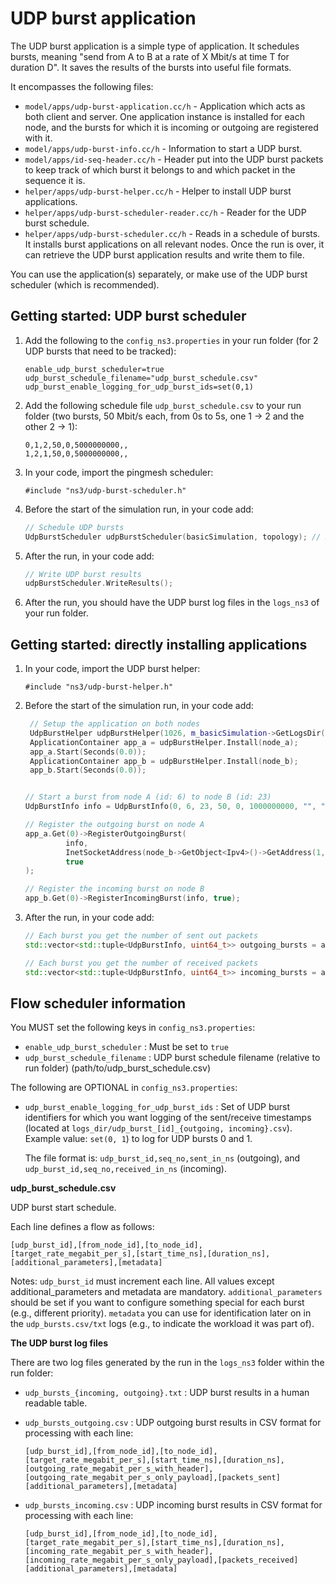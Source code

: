# UDP burst application

The UDP burst application is a simple type of application. It schedules bursts, meaning "send from A to B at a rate of X Mbit/s at time T for duration D". It saves the results of the bursts into useful file formats.


It encompasses the following files:

* `model/apps/udp-burst-application.cc/h` - Application which acts as both client and server. One application instance is installed for each node, and the bursts for which it is incoming or outgoing are registered with it.
* `model/apps/udp-burst-info.cc/h` - Information to start a UDP burst.
* `model/apps/id-seq-header.cc/h` - Header put into the UDP burst packets to keep track of which burst it belongs to and which packet in the sequence it is.
* `helper/apps/udp-burst-helper.cc/h` - Helper to install UDP burst applications.
* `helper/apps/udp-burst-scheduler-reader.cc/h` - Reader for the UDP burst schedule.
* `helper/apps/udp-burst-scheduler.cc/h` - Reads in a schedule of bursts. It installs burst applications on all relevant nodes. Once the run is over, it can retrieve the UDP burst application results and write them to file. 

You can use the application(s) separately, or make use of the UDP burst scheduler (which is recommended).


## Getting started: UDP burst scheduler

1. Add the following to the `config_ns3.properties` in your run folder (for 2 UDP bursts that need to be tracked):

   ```
   enable_udp_burst_scheduler=true
   udp_burst_schedule_filename="udp_burst_schedule.csv"
   udp_burst_enable_logging_for_udp_burst_ids=set(0,1)
   ```

2. Add the following schedule file `udp_burst_schedule.csv` to your run folder (two bursts, 50 Mbit/s each, from 0s to 5s, one 1 -> 2 and the other 2 -> 1):

   ```
   0,1,2,50,0,5000000000,,
   1,2,1,50,0,5000000000,,
   ```

3. In your code, import the pingmesh scheduler:

   ```
   #include "ns3/udp-burst-scheduler.h"
   ```

3. Before the start of the simulation run, in your code add:

    ```c++
    // Schedule UDP bursts
    UdpBurstScheduler udpBurstScheduler(basicSimulation, topology); // Requires enable_udp_burst_scheduler=true
    ```
   
4. After the run, in your code add:

    ```c++
    // Write UDP burst results
    udpBurstScheduler.WriteResults();
    ```

5. After the run, you should have the UDP burst log files in the `logs_ns3` of your run folder.


## Getting started: directly installing applications

1. In your code, import the UDP burst helper:

   ```
   #include "ns3/udp-burst-helper.h"
   ```
   
2. Before the start of the simulation run, in your code add:

   ```c++
    // Setup the application on both nodes
    UdpBurstHelper udpBurstHelper(1026, m_basicSimulation->GetLogsDir());
    ApplicationContainer app_a = udpBurstHelper.Install(node_a);
    app_a.Start(Seconds(0.0));
    ApplicationContainer app_b = udpBurstHelper.Install(node_b);
    app_b.Start(Seconds(0.0));
   
   
   // Start a burst from node A (id: 6) to node B (id: 23)
   UdpBurstInfo info = UdpBurstInfo(0, 6, 23, 50, 0, 1000000000, "", "");
   
   // Register the outgoing burst on node A
   app_a.Get(0)->RegisterOutgoingBurst(
            info,
            InetSocketAddress(node_b->GetObject<Ipv4>()->GetAddress(1,0).GetLocal(), 1026),
            true   
   );
   
   // Register the incoming burst on node B
   app_b.Get(0)->RegisterIncomingBurst(info, true);
   ```

3. After the run, in your code add:

   ```c++
   // Each burst you get the number of sent out packets
   std::vector<std::tuple<UdpBurstInfo, uint64_t>> outgoing_bursts = app_a.Get(0)->GetOutgoingBurstsInformation();
   
   // Each burst you get the number of received packets
   std::vector<std::tuple<UdpBurstInfo, uint64_t>> incoming_bursts = app_b.Get(0)->GetIncomingBurstsInformation();
   ```


## Flow scheduler information

You MUST set the following keys in `config_ns3.properties`:

* `enable_udp_burst_scheduler` : Must be set to `true`
* `udp_burst_schedule_filename` : UDP burst schedule filename (relative to run folder) (path/to/udp_burst_schedule.csv)

The following are OPTIONAL in `config_ns3.properties`:

* `udp_burst_enable_logging_for_udp_burst_ids` : Set of UDP burst identifiers for which you want logging of the sent/receive timestamps (located at `logs_dir/udp_burst_[id]_{outgoing, incoming}.csv`). Example value: `set(0, 1`) to log for UDP bursts 0 and 1. 

   The file format is: `udp_burst_id,seq_no,sent_in_ns` (outgoing), and `udp_burst_id,seq_no,received_in_ns` (incoming).

**udp_burst_schedule.csv**

UDP burst start schedule. 

Each line defines a flow as follows:

```
[udp_burst_id],[from_node_id],[to_node_id],[target_rate_megabit_per_s],[start_time_ns],[duration_ns],[additional_parameters],[metadata]
```

Notes: `udp_burst_id` must increment each line. All values except additional_parameters and metadata are mandatory. `additional_parameters` should be set if you want to configure something special for each burst (e.g., different priority). `metadata` you can use for identification later on in the `udp_bursts.csv/txt` logs (e.g., to indicate the workload it was part of).

**The UDP burst log files**

There are two log files generated by the run in the `logs_ns3` folder within the run folder:

* `udp_bursts_{incoming, outgoing}.txt` : UDP burst results in a human readable table.
* `udp_bursts_outgoing.csv` : UDP outgoing burst results in CSV format for processing with each line:

   ```
   [udp_burst_id],[from_node_id],[to_node_id],[target_rate_megabit_per_s],[start_time_ns],[duration_ns],[outgoing_rate_megabit_per_s_with_header],[outgoing_rate_megabit_per_s_only_payload],[packets_sent][additional_parameters],[metadata]
   ```
  
* `udp_bursts_incoming.csv` : UDP incoming burst results in CSV format for processing with each line:

   ```
   [udp_burst_id],[from_node_id],[to_node_id],[target_rate_megabit_per_s],[start_time_ns],[duration_ns],[incoming_rate_megabit_per_s_with_header],[incoming_rate_megabit_per_s_only_payload],[packets_received][additional_parameters],[metadata]
   ```
